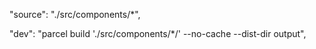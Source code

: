 "source": "./src/components/\*",

"dev": "parcel build './src/components/\*/' --no-cache --dist-dir output",
